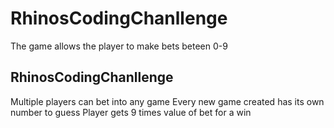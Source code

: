 # RhinosCodingChanllenge

The game allows the player to make bets beteen 0-9 

## RhinosCodingChanllenge
Multiple players can bet into any game
Every new game created has its own number to guess
Player gets 9 times value of bet for a win
